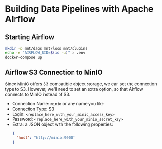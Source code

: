 # Building Data Pipelines with Apache Airflow

## Starting Airflow

```sh
mkdir -p mnt/dags mnt/logs mnt/plugins
echo -e "AIRFLOW_UID=$(id -u)" > .env
docker-compose up
```

## Airflow S3 Connection to MinIO

Since MinIO offers S3 compatible object storage, we can set the connection type to S3. However, we'll need to set an extra option, so that Airflow connects to MinIO instead of S3.

- Connection Name: `minio` or any name you like
- Connection Type: S3
- Login: `<replace_here_with_your_minio_access_key>`
- Password: `<replace_here_with_your_minio_secret_key>`
- Extra: a JSON object with the following properties:
  ```json
  {
    "host": "http://minio:9000"
  }
  ```
